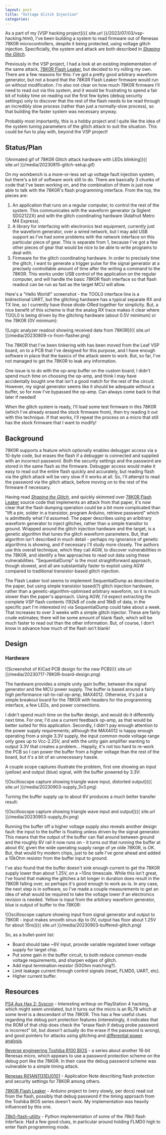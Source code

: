 ```yaml
---
layout: post
title: "Voltage Glitch Injection"
categories:
---
```


As a part of my [VSP hacking project]({{ site.url
}}/2023/07/03/vsp-hacking.html), I've been building a system to read firmware
out of Renesas 78K0R microcontrollers, despite it being protected, using voltage
glitch injection. Specificially, the system and attack are both described in
[_Shaping the
Glitch_](https://tches.iacr.org/index.php/TCHES/article/view/7390/6562).

Previously in the VSP project, I had a look at an existing implementation of the
same attack, [78K0R Flash
Leaker](https://github.com/AndrewGBelcher/78K0R_flash_leaker), but decided to
try rolling my own.  There are a few reasons for this: I've got a pretty good
arbitrary waveform generator, but not a board that the 78K0R Flash Leaker
firmware would run on without modification.  I'm also not clear on how much
78K0R firmware I'll need to read out via this system, and it would be
frustrating to spend a fair bit of hobby time on reading out the first few bytes
(debug security settings) only to discover that the rest of the flash needs to
be read through an incredibly slow process (rather than just a normally-slow
process), so that building the faster system was necessary anyway.

Probably most importantly, this is a hobby project and I quite like the idea of
the system tuning parameters of the glitch attack to suit the situation.  This
could be fun to play with, beyond the VSP project!

## Status/Plan

![Animated gif of 78K0R Glitch attack hardware with LEDs blinking]({{ site.url
}}/media/20230815-glitch-setup.gif)

On my workbench is a more-or-less set up voltage fault injection system, but
there's a bit of software work still to do.  There are basically 3 chunks of
code that I've been working on, and the combination of them is just now able to
talk with the 78K0R's flash programming interface.  From the top, the pieces are:
  1. An application that runs on a regular computer, to control the rest of the
     system.  This communicates with the waveform generator (a Siglent SDG2122X)
     and with the glitch coordinating hardware (Adafruit Metro M4 Express).
  2. A library for interfacing with electronics test equipment, currently just
     the waveform generator, over a wired network, but I may add USB support as
     I've had some problems with the network interface on this particular piece
     of gear.  This is separate from 1, because I've got a few other pieces of
     gear that would be nice to be able to write programs to deal with.
  3. Firmware for the glitch coordinating hardware.  In order to precisely time
     the glitch, I want to generate a trigger pulse for the signal generator at
     a precisely controllable amount of time after the writing a command to the
     78K0R.  This works under USB control of the application on the regular
     computer, and will handle the basic 78K0R flash interface so that flash
     readout can be run as fast as the target MCU will allow.

Here's a "Hello World!" screenshot - the TOOL0 interface line is a bidirectional
UART, but the glitching hardware has a typical separate RX and TX line, so I
currently have those diode-ORed together for simplicity.  But, a nice benefit of
this scheme is that the analog RX trace makes it clear where TOOL0 is being
driven by the glitching hardware (about 0.5V minimum) or the 78K0R (0V minimum):

![Logic analyzer readout showing received data from 78K0R]({{ site.url
}}/media/20230809-rx-from-flasher.png)

The 78K0R that I've been tinkering with has been moved from the Leaf VSP board,
on to a PCB that I've designed for this purpose, and I have enough software in
place that the basics of the attack seem to work.  But, so far, I've not managed
to get the 78K0R to leak any information.

One issue is to do with the op-amp buffer on the custom board; I didn't spend
much time on choosing the op-amp, and think I may have accidentally bought one
that isn't a good match for the rest of the circuit.  However, my signal
generator seems like it should be adequate without a buffer, so for now I've
bypassed the op-amp.  Can always come back to that later if needed!

When the glitch system is ready, I'll load some test firmware in this 78K0R
(which I've already erased the stock firmware from), then try reading it out
with this technique.  If that works, I'll repeat the process on a micro that
still has the stock firmware that I want to modify!

## Background
78K0R supports a feature which optionally enables debugger access via a 10-byte
code, but erases the flash if a debugger is connected and supplied with an
incorrect password.  Both the security settings and the password are stored in
the same flash as the firmware. Debugger access would make it easy to read out
the entire flash quickly and accurately, but reading flash via the glitch attack
will be very slow if it works at all. So, I'll attempt to read the password via
the glitch attack, before moving on to the rest of the firmware if necessary.

Having read [_Shaping the
Glitch_](https://tches.iacr.org/index.php/TCHES/article/view/7390/6562), and
quickly skimmed over [78K0R Flash
Leaker](https://github.com/AndrewGBelcher/78K0R_flash_leaker) source code that
implements an attack from that paper, it's now clear that the flash dumping
operation could be a bit more complicated than "lift a pin, solder in a
transistor, program Arduino, retrieve password" which is admittedly what I'd
assumed.  The paper describes using an aribitrary waveform generator to inject
glitches, rather than a simple transitor to ground. Wrapped around the glitch
injection hardware and the target, is a genetic algorithm that tunes the glitch
waveform parameters.  But, that algorithm isn't described in much detail -
perhaps my ignorance of genetic algorithms is showing, and if necessary I'll
study more closely.  The authors use this overall technique, which they call
AGW, to discover vulnerabilities in the 78K0R, and identify a few approaches to
read out data using these vulnerabilities. "SequentialDump" is the most
straightforward approach, though slowest, and all are substantially faster to
exploit using AGW compared to traditional transistor-based glitch injection.

The Flash Leaker tool seems to implement SequentialDump as described in the
paper, but using simple transistor based(?) glitch injection hardware, rather
than a genetic-algorithm-optimised arbitrary waveform, so it is much slower than
the paper's approach. Using AGW, I'd expect extracting the complete VSP flash
contents (192kB of code and 16kB of data, in the specific part I'm interested
in) via SequentialDump could take about a week. That increases to over 3 weeks
with a simple glitch injector.  These are fairly crude estimates; there will be
some amount of blank flash, which will be much faster to read out than the other
information.  But, of course, I don't know in advance how much of the flash
isn't blank!

## Design

### Hardware

![Screenshot of KiCad PCB design for the new PCB]({{ site.url
}}/media/20230717-78K0R-board-design.png)

The hardware provides a simple unity gain buffer, between the signal generator
and the MCU power supply.  The buffer is based around a fairly high performance
rail-to-rail op-amp, MAX4012.  Otherwise, it's just a simple breakout board for
the 78K0R with headers for the programming interface, a few LEDs, and power
connections.

I didn't spend much time on the buffer design, and would do it differently next
time.  For one; I'd use a current feedback op-amp, as that would be better
suited for this application.  Secondly, I didn't pay enough attention to the
power supply requirements; although the MAX4012 is happy enough operating from a
single 3.3V supply, the input common mode voltage range only goes up to
Vcc-2.25V, and with the unity gain amplifier wanting to output 3.3V that creates
a problem...  Happily, it's not too hard to re-work the PCB so I can power the
buffer from a higher voltage than the rest of the board, but it's a bit of an
unnecessary hassle.

A couple scope captures illustrate the problem, first one showing an input
(yellow) and output (blue) signal, with the buffer powered by 3.3V:

![Oscilloscope capture showing triangle wave input, distorted output]({{
site.url }}/media/20230903-supply_3v3.png)

Turning the buffer supply up to about 6V produces a much better transfer result:

![Oscilloscope capture showing triangle wave input and output]({{
site.url }}/media/20230903-supply_6v.png)

Running the buffer off a higher voltage supply also reveals another design
fault: the input to the buffer is floating unless driven by the signal
generator.  This means that the output of the buffer can flail around between
ground and the roughly 6V rail it now runs on - it turns out that running the
buffer at about 6V, given the wide operating supply range of ye olde 78K0R, is
OK.  But, that would fry modern chips, just to be safe I've gone ahead and added
a 10kOhm resistor from the buffer input to ground.

I've also found that the buffer doesn't sink enough current to get the 78K0R
supply lower than about 1.25V, on a ~10ns timescale.  While this isn't great,
I've found that making the glitches a bit longer in duration does result in the
78K0R falling over, so perhaps it's good enough to work as-is.  In any case, the
next step is in software, so I've made a couple measurements to get an idea of
what would be required to take the voltage lower if an electronics revision is
needed.  Yellow is input from the arbitrary waveform generator, blue is output
of buffer to the 78K0R:

![Oscilloscope capture showing input from signal generator and output to 78K0R -
input makes smooth sinus dip to 0V, output has floor about 1.25V for about
15ns]({{ site.url }}/media/20230903-buffered-glitch.png)

So, as a bullet-point list:
  * Board should take ~6V input, provide variable regulated lower voltage supply
    for target chip.
  * Put some gain in the buffer circuit, to both reduce common-mode voltage
    requirements, and sharpen edges of glitch.
  * Add input termination resistor (50Ohm matching?).
  * Limit leakage current through control signals (reset, FLMD0, UART, etc).
  * Higher current buffer.

## Resources

[PS4 Aux Hax 2: Syscon](https://fail0verflow.com/blog/2018/ps4-syscon/) -
Interesting writeup on PlayStation 4 hacking, which might seem unrelated, but it
turns out the micro is an RL78 which at some level is a descendant of the 78K0R.
This has a few useful clues regarding the debug port protection features
(interestingly, it indicates that the ROM of that chip does check the "erase
flash if debug probe password is incorrect" bit, but doesn't actually do the
erase if the password is wrong), and good pointers for attacks using glitching
and [differential power analysis](https://en.wikipedia.org/wiki/Power_analysis).

[Reverse engineering Toshiba R100
BIOS](https://hackaday.io/project/723-reverse-engineering-toshiba-r100-bios) - a
series about another 16-bit Renesas micro, which appears to use a password
protection scheme on the debug port like the 78K0R.  In their case the debug
password scheme was vulnerable to a simple timing attack.

[Renesas
R01AN1131EU0101](https://www.renesas.com/us/en/document/apn/78k0-78k0r-rl78-and-v850-devices-flash-protection-and-security-setting-guide-rev101)
\- Application Note describing flash protection and security settings for 78K0R
among others.

[78K0R Flash Leaker](https://github.com/AndrewGBelcher/78K0R_flash_leaker) -
Arduino project to (very slowly, per docs) read out from the flash, possibly
that debug password if the timing approach from the Toshiba BIOS series doesn't
work.  My implementation was heavily influenced by this one.

[78k0-flash-utility](https://github.com/mnh-jansson/78k0-flash-utility) - Python
implementation of some of the 78k0 flash interface.  Had a few good clues, in
particular around holding FLMD0 high to enter flash programming mode.
